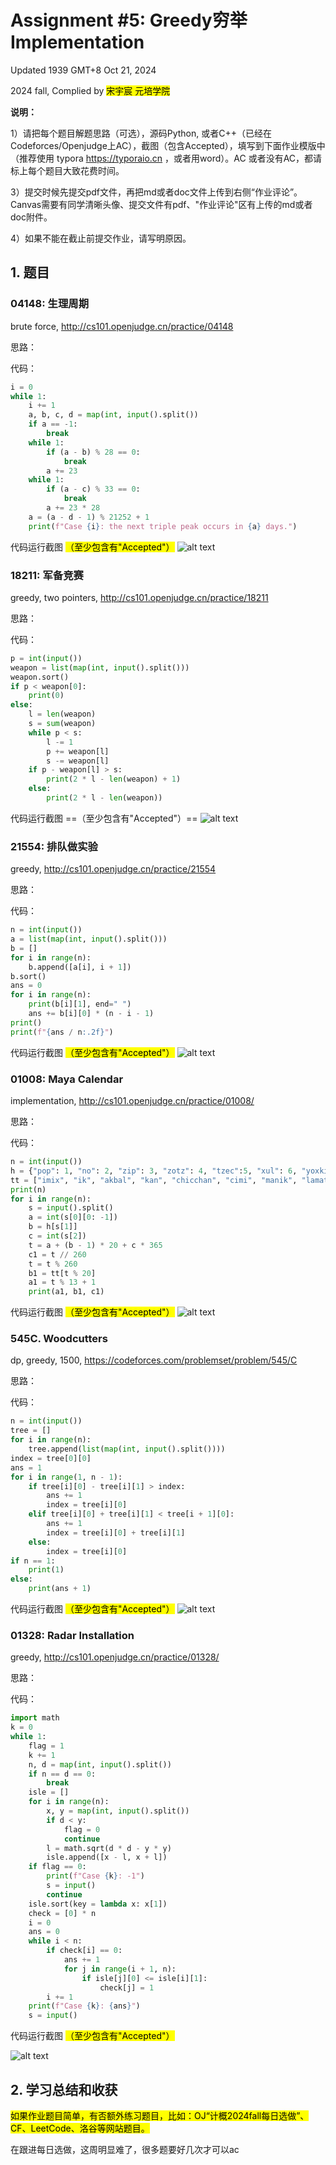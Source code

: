 # Assignment #5: Greedy穷举Implementation

Updated 1939 GMT+8 Oct 21, 2024

2024 fall, Complied by <mark>宋宇宸 元培学院</mark>



**说明：**

1）请把每个题目解题思路（可选），源码Python, 或者C++（已经在Codeforces/Openjudge上AC），截图（包含Accepted），填写到下面作业模版中（推荐使用 typora https://typoraio.cn ，或者用word）。AC 或者没有AC，都请标上每个题目大致花费时间。

3）提交时候先提交pdf文件，再把md或者doc文件上传到右侧“作业评论”。Canvas需要有同学清晰头像、提交文件有pdf、"作业评论"区有上传的md或者doc附件。

4）如果不能在截止前提交作业，请写明原因。



## 1. 题目

### 04148: 生理周期

brute force, http://cs101.openjudge.cn/practice/04148

思路：



代码：

```python
i = 0
while 1:
    i += 1
    a, b, c, d = map(int, input().split())
    if a == -1:
        break
    while 1:
        if (a - b) % 28 == 0:
            break
        a += 23
    while 1:
        if (a - c) % 33 == 0:
            break
        a += 23 * 28
    a = (a - d - 1) % 21252 + 1
    print(f"Case {i}: the next triple peak occurs in {a} days.")
```



代码运行截图 <mark>（至少包含有"Accepted"）</mark>
![alt text](image-26.png)




### 18211: 军备竞赛

greedy, two pointers, http://cs101.openjudge.cn/practice/18211

思路：



代码：

```python
p = int(input())
weapon = list(map(int, input().split()))
weapon.sort()
if p < weapon[0]:
    print(0)
else:
    l = len(weapon)
    s = sum(weapon)
    while p < s:
        l -= 1
        p += weapon[l]
        s -= weapon[l]
    if p - weapon[l] > s:
        print(2 * l - len(weapon) + 1)
    else:
        print(2 * l - len(weapon))
```



代码运行截图 ==（至少包含有"Accepted"）==
![alt text](image-27.png)




### 21554: 排队做实验

greedy, http://cs101.openjudge.cn/practice/21554

思路：



代码：

```python
n = int(input())
a = list(map(int, input().split()))
b = []
for i in range(n):
    b.append([a[i], i + 1])
b.sort()
ans = 0
for i in range(n):
    print(b[i][1], end=" ")
    ans += b[i][0] * (n - i - 1)
print()
print(f"{ans / n:.2f}")
```



代码运行截图 <mark>（至少包含有"Accepted"）</mark>
![alt text](image-31.png)




### 01008: Maya Calendar

implementation, http://cs101.openjudge.cn/practice/01008/

思路：



代码：

```python
n = int(input())
h = {"pop": 1, "no": 2, "zip": 3, "zotz": 4, "tzec":5, "xul": 6, "yoxkin": 7, "mol": 8, "chen": 9, "yax": 10, "zac": 11, "ceh": 12, "mac": 13, "kankin": 14, "muan": 15, "pax": 16, "koyab": 17, "cumhu": 18, "uayet": 19}
tt = ["imix", "ik", "akbal", "kan", "chicchan", "cimi", "manik", "lamat", "muluk", "ok", "chuen", "eb", "ben", "ix", "mem", "cib", "caban", "eznab", "canac", "ahau"]
print(n)
for i in range(n):
    s = input().split()
    a = int(s[0][0: -1])
    b = h[s[1]]
    c = int(s[2])
    t = a + (b - 1) * 20 + c * 365
    c1 = t // 260
    t = t % 260
    b1 = tt[t % 20]
    a1 = t % 13 + 1
    print(a1, b1, c1)
```



代码运行截图 <mark>（至少包含有"Accepted"）</mark>
![alt text](image-28.png)




### 545C. Woodcutters

dp, greedy, 1500, https://codeforces.com/problemset/problem/545/C

思路：



代码：

```python
n = int(input())
tree = []
for i in range(n):
    tree.append(list(map(int, input().split())))
index = tree[0][0]
ans = 1
for i in range(1, n - 1):
    if tree[i][0] - tree[i][1] > index:
        ans += 1
        index = tree[i][0]
    elif tree[i][0] + tree[i][1] < tree[i + 1][0]:
        ans += 1
        index = tree[i][0] + tree[i][1]
    else:
        index = tree[i][0]
if n == 1:
    print(1)
else:
    print(ans + 1)
```



代码运行截图 <mark>（至少包含有"Accepted"）</mark>
![alt text](image-29.png)




### 01328: Radar Installation

greedy, http://cs101.openjudge.cn/practice/01328/

思路：



代码：

```python
import math
k = 0
while 1:
    flag = 1
    k += 1
    n, d = map(int, input().split())
    if n == d == 0:
        break
    isle = []
    for i in range(n):
        x, y = map(int, input().split())
        if d < y:
            flag = 0
            continue
        l = math.sqrt(d * d - y * y)
        isle.append([x - l, x + l])
    if flag == 0:
        print(f"Case {k}: -1")
        s = input()
        continue
    isle.sort(key = lambda x: x[1])
    check = [0] * n
    i = 0
    ans = 0
    while i < n:
        if check[i] == 0:
            ans += 1
            for j in range(i + 1, n):
                if isle[j][0] <= isle[i][1]:
                    check[j] = 1
        i += 1
    print(f"Case {k}: {ans}")
    s = input()
```



代码运行截图 <mark>（至少包含有"Accepted"）</mark>

![alt text](image-30.png)



## 2. 学习总结和收获

<mark>如果作业题目简单，有否额外练习题目，比如：OJ“计概2024fall每日选做”、CF、LeetCode、洛谷等网站题目。</mark>

在跟进每日选做，这周明显难了，很多题要好几次才可以ac



